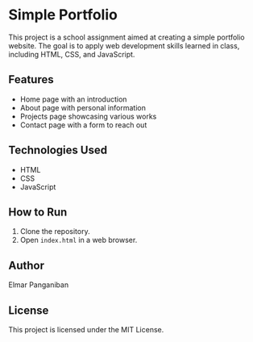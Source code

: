 # Simple Portfolio

This project is a school assignment aimed at creating a simple portfolio website. The goal is to apply web development skills learned in class, including HTML, CSS, and JavaScript.

## Features

- Home page with an introduction
- About page with personal information
- Projects page showcasing various works
- Contact page with a form to reach out

## Technologies Used

- HTML
- CSS
- JavaScript

## How to Run

1. Clone the repository.
2. Open `index.html` in a web browser.

## Author

Elmar Panganiban

## License

This project is licensed under the MIT License.

